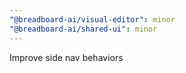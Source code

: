 ```yaml
---
"@breadboard-ai/visual-editor": minor
"@breadboard-ai/shared-ui": minor
---
```


Improve side nav behaviors
